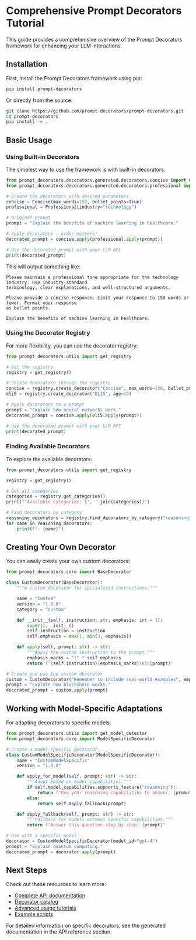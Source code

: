 # Comprehensive Prompt Decorators Tutorial

This guide provides a comprehensive overview of the Prompt Decorators framework for enhancing your LLM interactions.

## Installation

First, install the Prompt Decorators framework using pip:

```bash
pip install prompt-decorators
```

Or directly from the source:

```bash
git clone https://github.com/prompt-decorators/prompt-decorators.git
cd prompt-decorators
pip install -e .
```

## Basic Usage

### Using Built-in Decorators

The simplest way to use the framework is with built-in decorators:

```python
from prompt_decorators.decorators.generated.decorators.concise import Concise
from prompt_decorators.decorators.generated.decorators.professional import Professional

# Create the decorators with desired parameters
concise = Concise(max_words=150, bullet_points=True)
professional = Professional(industry="technology")

# Original prompt
prompt = "Explain the benefits of machine learning in healthcare."

# Apply decorators - order matters!
decorated_prompt = concise.apply(professional.apply(prompt))

# Use the decorated prompt with your LLM API
print(decorated_prompt)
```

This will output something like:

```
Please maintain a professional tone appropriate for the technology industry. Use industry-standard
terminology, clear explanations, and well-structured arguments.

Please provide a concise response. Limit your response to 150 words or fewer. Format your response
as bullet points.

Explain the benefits of machine learning in healthcare.
```

### Using the Decorator Registry

For more flexibility, you can use the decorator registry:

```python
from prompt_decorators.utils import get_registry

# Get the registry
registry = get_registry()

# Create decorators through the registry
concise = registry.create_decorator("Concise", max_words=150, bullet_points=True)
eli5 = registry.create_decorator("ELI5", age=10)

# Apply decorators to a prompt
prompt = "Explain how neural networks work."
decorated_prompt = concise.apply(eli5.apply(prompt))

# Use the decorated prompt with your LLM API
print(decorated_prompt)
```

### Finding Available Decorators

To explore the available decorators:

```python
from prompt_decorators.utils import get_registry

registry = get_registry()

# Get all categories
categories = registry.get_categories()
print(f"Available categories: {', '.join(categories)}")

# Find decorators by category
reasoning_decorators = registry.find_decorators_by_category("reasoning")
for name in reasoning_decorators:
    print(f"- {name}")
```

## Creating Your Own Decorator

You can easily create your own custom decorators:

```python
from prompt_decorators.core import BaseDecorator

class CustomDecorator(BaseDecorator):
    """A custom decorator for specialized instructions."""

    name = "Custom"
    version = "1.0.0"
    category = "custom"

    def __init__(self, instruction: str, emphasis: int = 1):
        super().__init__()
        self.instruction = instruction
        self.emphasis = max(1, min(3, emphasis))

    def apply(self, prompt: str) -> str:
        """Apply the custom instruction to the prompt."""
        emphasis_marks = "!" * self.emphasis
        return f"{self.instruction}{emphasis_marks}\n\n{prompt}"

# Create and use the custom decorator
custom = CustomDecorator("Remember to include real-world examples", emphasis=2)
prompt = "Explain how blockchain works."
decorated_prompt = custom.apply(prompt)
```

## Working with Model-Specific Adaptations

For adapting decorators to specific models:

```python
from prompt_decorators.utils import get_model_detector
from prompt_decorators.core import ModelSpecificDecorator

# Create a model-specific decorator
class CustomModelSpecificDecorator(ModelSpecificDecorator):
    name = "CustomModelSpecific"
    version = "1.0.0"

    def apply_for_model(self, prompt: str) -> str:
        """Adapt based on model capabilities."""
        if self.model_capabilities.supports_feature("reasoning"):
            return f"Use your reasoning capabilities to answer: {prompt}"
        else:
            return self.apply_fallback(prompt)

    def apply_fallback(self, prompt: str) -> str:
        """Fallback for models without specific capabilities."""
        return f"Answer this question step by step: {prompt}"

# Use with a specific model
decorator = CustomModelSpecificDecorator(model_id="gpt-4")
prompt = "Explain quantum computing."
decorated_prompt = decorator.apply(prompt)
```

## Next Steps

Check out these resources to learn more:

- [Complete API documentation](../api/index.md)
- [Decorator catalog](../api/decorators.md)
- [Advanced usage tutorials](../guide/advanced-usage.md)
- [Example scripts](../guide/basic-usage.md#examples)

For detailed information on specific decorators, see the generated documentation in the API reference section.
